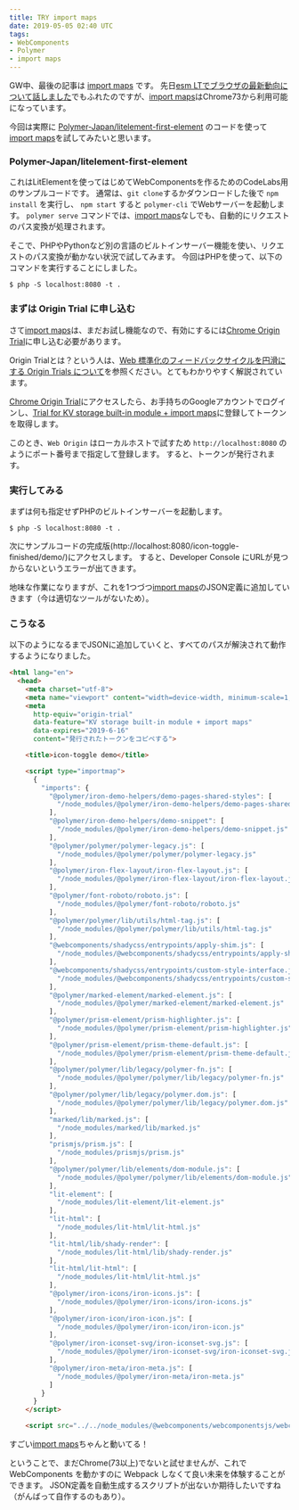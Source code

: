 ```yaml
---
title: TRY import maps
date: 2019-05-05 02:40 UTC
tags:
- WebComponents
- Polymer
- import maps
---
```


GW中、最後の記事は [import maps](https://github.com/WICG/import-maps) です。
先日[esm LTでブラウザの最新動向について話しました](/2019/04/07/esm-lt-2019-04.html)でもふれたのですが、[import maps](https://github.com/WICG/import-maps)はChrome73から利用可能になっています。

今回は実際に [Polymer-Japan/litelement-first-element](https://github.com/Polymer-Japan/litelement-first-element) のコードを使って[import maps](https://github.com/WICG/import-maps)を試してみたいと思います。

### Polymer-Japan/litelement-first-element

これはLitElementを使ってはじめてWebComponentsを作るためのCodeLabs用のサンプルコードです。
通常は、`git clone`するかダウンロードした後で `npm install` を実行し、 `npm start` すると `polymer-cli` でWebサーバーを起動します。
`polymer serve` コマンドでは、[import maps](https://github.com/WICG/import-maps)なしでも、自動的にリクエストのパス変換が処理されます。

そこで、PHPやPythonなど別の言語のビルトインサーバー機能を使い、リクエストのパス変換が動かない状況で試してみます。
今回はPHPを使って、以下のコマンドを実行することにしました。

```
$ php -S localhost:8080 -t .
```

### まずは Origin Trial に申し込む

さて[import maps](https://github.com/WICG/import-maps)は、まだお試し機能なので、有効にするには[Chrome Origin Trial](https://developers.chrome.com/origintrials/)に申し込む必要があります。

Origin Trialとは？という人は、[Web 標準化のフィードバックサイクルを円滑にする Origin Trials について](https://blog.jxck.io/entries/2016-09-29/vender-prefix-to-origin-trials.html)を参照ください。とてもわかりやすく解説されています。


[Chrome Origin Trial](https://developers.chrome.com/origintrials/)にアクセスしたら、お手持ちのGoogleアカウントでログインし、[Trial for KV storage built-in module + import maps](https://developers.chrome.com/origintrials/#/view_trial/3175037737296199681)に登録してトークンを取得します。

このとき、`Web Origin` はローカルホストで試すため `http://localhost:8080` のようにポート番号まで指定して登録します。
すると、トークンが発行されます。

### 実行してみる

まずは何も指定せずPHPのビルトインサーバーを起動します。

```
$ php -S localhost:8080 -t .
```

次にサンプルコードの完成版(http://localhost:8080/icon-toggle-finished/demo/)にアクセスします。
すると、Developer Console にURLが見つからないというエラーが出てきます。

地味な作業になりますが、これを1つづつ[import maps](https://github.com/WICG/import-maps)のJSON定義に追加していきます（今は適切なツールがないため）。

### こうなる

以下のようになるまでJSONに追加していくと、すべてのパスが解決されて動作するようになりました。

```html
<html lang="en">
  <head>
    <meta charset="utf-8">
    <meta name="viewport" content="width=device-width, minimum-scale=1, initial-scale=1, user-scalable=yes">
    <meta
      http-equiv="origin-trial"
      data-feature="KV storage built-in module + import maps"
      data-expires="2019-6-16"
      content="発行されたトークンをコピペする">

    <title>icon-toggle demo</title>

    <script type="importmap">
      {
        "imports": {
          "@polymer/iron-demo-helpers/demo-pages-shared-styles": [
            "/node_modules/@polymer/iron-demo-helpers/demo-pages-shared-styles.js"
          ],
          "@polymer/iron-demo-helpers/demo-snippet": [
            "/node_modules/@polymer/iron-demo-helpers/demo-snippet.js"
          ],
          "@polymer/polymer/polymer-legacy.js": [
            "/node_modules/@polymer/polymer/polymer-legacy.js"
          ],
          "@polymer/iron-flex-layout/iron-flex-layout.js": [
            "/node_modules/@polymer/iron-flex-layout/iron-flex-layout.js"
          ],
          "@polymer/font-roboto/roboto.js": [
            "/node_modules/@polymer/font-roboto/roboto.js"
          ],
          "@polymer/polymer/lib/utils/html-tag.js": [
            "/node_modules/@polymer/polymer/lib/utils/html-tag.js"
          ],
          "@webcomponents/shadycss/entrypoints/apply-shim.js": [
            "/node_modules/@webcomponents/shadycss/entrypoints/apply-shim.js"
          ],
          "@webcomponents/shadycss/entrypoints/custom-style-interface.js": [
            "/node_modules/@webcomponents/shadycss/entrypoints/custom-style-interface.js"
          ],
          "@polymer/marked-element/marked-element.js": [
            "/node_modules/@polymer/marked-element/marked-element.js"
          ],
          "@polymer/prism-element/prism-highlighter.js": [
            "/node_modules/@polymer/prism-element/prism-highlighter.js"
          ],
          "@polymer/prism-element/prism-theme-default.js": [
            "/node_modules/@polymer/prism-element/prism-theme-default.js"
          ],
          "@polymer/polymer/lib/legacy/polymer-fn.js": [
            "/node_modules/@polymer/polymer/lib/legacy/polymer-fn.js"
          ],
          "@polymer/polymer/lib/legacy/polymer.dom.js": [
            "/node_modules/@polymer/polymer/lib/legacy/polymer.dom.js"
          ],
          "marked/lib/marked.js": [
            "/node_modules/marked/lib/marked.js"
          ],
          "prismjs/prism.js": [
            "/node_modules/prismjs/prism.js"
          ],
          "@polymer/polymer/lib/elements/dom-module.js": [
            "/node_modules/@polymer/polymer/lib/elements/dom-module.js"
          ],
          "lit-element": [
            "/node_modules/lit-element/lit-element.js"
          ],
          "lit-html": [
            "/node_modules/lit-html/lit-html.js"
          ],
          "lit-html/lib/shady-render": [
            "/node_modules/lit-html/lib/shady-render.js"
          ],
          "lit-html/lit-html": [
            "/node_modules/lit-html/lit-html.js"
          ],
          "@polymer/iron-icons/iron-icons.js": [
            "/node_modules/@polymer/iron-icons/iron-icons.js"
          ],
          "@polymer/iron-icon/iron-icon.js": [
            "/node_modules/@polymer/iron-icon/iron-icon.js"
          ],
          "@polymer/iron-iconset-svg/iron-iconset-svg.js": [
            "/node_modules/@polymer/iron-iconset-svg/iron-iconset-svg.js"
          ],
          "@polymer/iron-meta/iron-meta.js": [
            "/node_modules/@polymer/iron-meta/iron-meta.js"
          ]
        }
      }
    </script>

    <script src="../../node_modules/@webcomponents/webcomponentsjs/webcomponents-loader.js"></script>
```

すごい[import maps](https://github.com/WICG/import-maps)ちゃんと動いてる！

ということで、まだChrome(73以上)でないと試せませんが、これで WebComponents を動かすのに Webpack しなくて良い未来を体験することができます。
JSON定義を自動生成するスクリプトが出ないか期待したいですね（がんばって自作するのもあり）。
